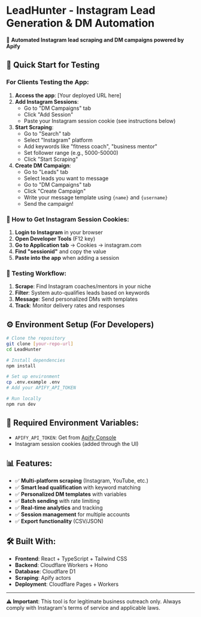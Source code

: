 # LeadHunter - Instagram Lead Generation & DM Automation

🎯 **Automated Instagram lead scraping and DM campaigns powered by Apify**

## 🚀 Quick Start for Testing

### For Clients Testing the App:

1. **Access the app**: [Your deployed URL here]
2. **Add Instagram Sessions**:
   - Go to "DM Campaigns" tab
   - Click "Add Session"
   - Paste your Instagram session cookie (see instructions below)
3. **Start Scraping**:
   - Go to "Search" tab
   - Select "Instagram" platform
   - Add keywords like "fitness coach", "business mentor"
   - Set follower range (e.g., 5000-50000)
   - Click "Start Scraping"
4. **Create DM Campaign**:
   - Go to "Leads" tab
   - Select leads you want to message
   - Go to "DM Campaigns" tab
   - Click "Create Campaign"
   - Write your message template using `{name}` and `{username}`
   - Send the campaign!

### 🍪 How to Get Instagram Session Cookies:

1. **Login to Instagram** in your browser
2. **Open Developer Tools** (F12 key)
3. **Go to Application tab** → Cookies → instagram.com
4. **Find "sessionid"** and copy the value
5. **Paste into the app** when adding a session

### 🎯 Testing Workflow:

1. **Scrape**: Find Instagram coaches/mentors in your niche
2. **Filter**: System auto-qualifies leads based on keywords
3. **Message**: Send personalized DMs with templates
4. **Track**: Monitor delivery rates and responses

## ⚙️ Environment Setup (For Developers)

```bash
# Clone the repository
git clone [your-repo-url]
cd LeadHunter

# Install dependencies
npm install

# Set up environment
cp .env.example .env
# Add your APIFY_API_TOKEN

# Run locally
npm run dev
```

## 🔧 Required Environment Variables:

- `APIFY_API_TOKEN`: Get from [Apify Console](https://console.apify.com/account#/integrations)
- Instagram session cookies (added through the UI)

## 📊 Features:

- ✅ **Multi-platform scraping** (Instagram, YouTube, etc.)
- ✅ **Smart lead qualification** with keyword matching
- ✅ **Personalized DM templates** with variables
- ✅ **Batch sending** with rate limiting
- ✅ **Real-time analytics** and tracking
- ✅ **Session management** for multiple accounts
- ✅ **Export functionality** (CSV/JSON)

## 🛠️ Built With:

- **Frontend**: React + TypeScript + Tailwind CSS
- **Backend**: Cloudflare Workers + Hono
- **Database**: Cloudflare D1
- **Scraping**: Apify actors
- **Deployment**: Cloudflare Pages + Workers

---

**⚠️ Important**: This tool is for legitimate business outreach only. Always comply with Instagram's terms of service and applicable laws.